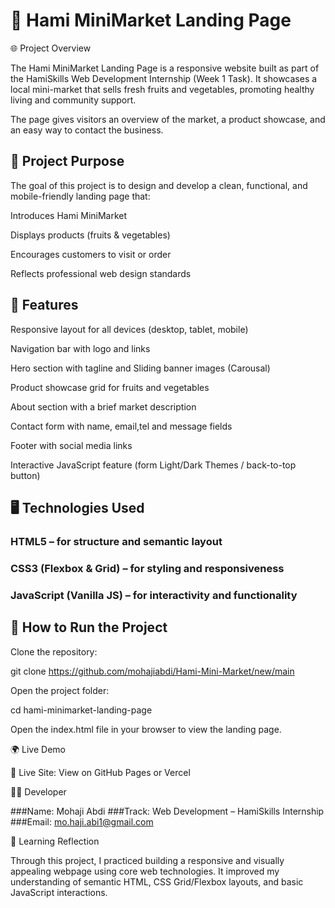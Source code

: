 # 🛒 Hami MiniMarket Landing Page
 🌐 Project Overview

The Hami MiniMarket Landing Page is a responsive website built as part of the HamiSkills Web Development Internship (Week 1 Task).
It showcases a local mini-market that sells fresh fruits and vegetables, promoting healthy living and community support.

The page gives visitors an overview of the market, a product showcase, and an easy way to contact the business.


## 🎯 Project Purpose

The goal of this project is to design and develop a clean, functional, and mobile-friendly landing page that:

Introduces Hami MiniMarket

Displays products (fruits & vegetables)

Encourages customers to visit or order

Reflects professional web design standards

## 🧱 Features

Responsive layout for all devices (desktop, tablet, mobile)

Navigation bar with logo and links

Hero section with tagline and Sliding banner images (Carousal)

Product showcase grid for fruits and vegetables

About section with a brief market description

Contact form with name, email,tel and message fields

Footer with social media links

Interactive JavaScript feature (form Light/Dark Themes / back-to-top button)

## 🖥️ Technologies Used

### HTML5 – for structure and semantic layout

### CSS3 (Flexbox & Grid) – for styling and responsiveness

### JavaScript (Vanilla JS) – for interactivity and functionality

## 🚀 How to Run the Project

Clone the repository:

git clone https://github.com/mohajiabdi/Hami-Mini-Market/new/main


Open the project folder:

cd hami-minimarket-landing-page


Open the index.html file in your browser to view the landing page.

🌍 Live Demo

🔗 Live Site: View on GitHub Pages or Vercel

🧑‍💻 Developer

###Name: Mohaji Abdi
###Track: Web Development – HamiSkills Internship
###Email: mo.haji.abi1@gmail.com







💬 Learning Reflection

Through this project, I practiced building a responsive and visually appealing webpage using core web technologies.
It improved my understanding of semantic HTML, CSS Grid/Flexbox layouts, and basic JavaScript interactions.

